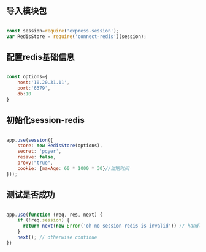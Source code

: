 ## 导入模块包

``` js

const session=require('express-session');
var RedisStore = require('connect-redis')(session);

```

## 配置redis基础信息

``` js

const options={
    host:'10.20.31.11',
    port:'6379',
    db:10
}

```

## 初始化session-redis

``` js

app.use(session({
    store: new RedisStore(options),
    secret: 'pgyer',
    resave: false,
    proxy:"true",
    cookie: {maxAge: 60 * 1000 * 30}//过期时间
}));

```

## 测试是否成功

``` js

app.use(function (req, res, next) {
    if (!req.session) {
      return next(new Error('oh no session-redis is invalid')) // handle error
    }
    next(); // otherwise continue
})


```